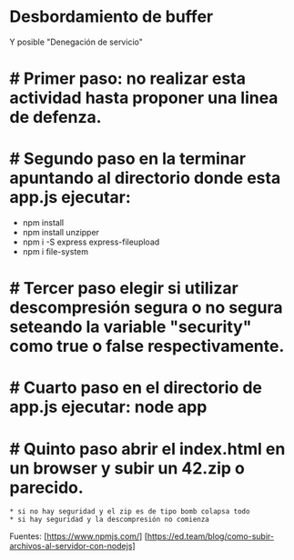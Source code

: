 # Desbordamiento de buffer 
  Y posible "Denegación de servicio"

# # Primer paso: no realizar esta actividad hasta proponer una linea de defenza.

# # Segundo paso en la terminar apuntando al directorio donde esta app.js ejecutar: 
   * npm install
   * npm install unzipper
   * npm i -S express express-fileupload
   * npm i file-system

# # Tercer paso elegir si utilizar descompresión segura o no segura seteando la variable "security" como true o false respectivamente.

# # Cuarto paso en el directorio de app.js ejecutar: node app

# # Quinto paso abrir el index.html en un browser y subir un 42.zip o parecido. 
    * si no hay seguridad y el zip es de tipo bomb colapsa todo
    * si hay seguridad y la descompresión no comienza

Fuentes: [https://www.npmjs.com/] [https://ed.team/blog/como-subir-archivos-al-servidor-con-nodejs]
